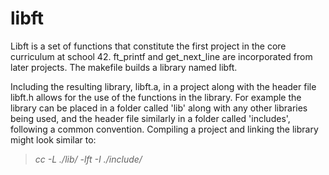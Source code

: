 # libft

Libft is a set of functions that constitute the first project in the core curriculum at school 42.  ft_printf and get_next_line are incorporated from later projects.
The makefile builds a library named libft.

Including the resulting library, libft.a, in a project along with the header file libft.h allows for the use of the functions in the library.  For example the library can be placed in a folder called 'lib' along with any other libraries being used, and the header file similarly in a folder called 'includes', following a common convention.  Compiling a project and linking the library might look similar to:

> *cc <myproject> -L ./lib/ -lft -I ./include/*


